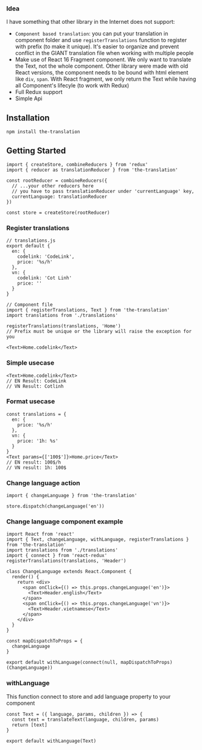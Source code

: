 ### Idea
I have something that other library in the Internet does not support:
* `Component based translation`: you can put your translation in component folder and use `registerTranslations` function to register with prefix (to make it unique). It's easier to organize and prevent conflict in the GIANT translation file when working with multiple people
* Make use of React 16 Fragment component. We only want to translate the Text, not the whole component. Other library were made with old React versions, the component needs to be bound with html element like `div`, `span`. With React fragment, we only return the Text while having all Component's lifecyle (to work with Redux)
* Full Redux support
* Simple Api

## Installation
```
npm install the-translation
```

## Getting Started
```
import { createStore, combineReducers } from 'redux'
import { reducer as translationReducer } from 'the-translation'

const rootReducer = combineReducers({
  // ...your other reducers here
  // you have to pass translationReducer under 'currentLanguage' key,
  currentLanguage: translationReducer
})

const store = createStore(rootReducer)
```

### Register translations
```
// translations.js
export default {
  en: {
    codelink: 'CodeLink',
    price: '%s/h'
  },
  vn: {
    codelink: 'Cot Linh'
    price: ''
  }
}
```

```
// Component file
import { registerTranslations, Text } from 'the-translation'
import translations from './translations'

registerTranslations(translations, 'Home')
// Prefix must be unique or the library will raise the exception for you

<Text>Home.codelink</Text>
```

### Simple usecase
```
<Text>Home.codelink</Text>
// EN Result: CodeLink
// VN Result: Cotlinh
```

### Format usecase
```
const translations = {
  en: {
    price: '%s/h'
  },
  vn: {
    price: '1h: %s'
  }
}
<Text params={['100$']}>Home.price</Text>
// EN result: 100$/h
// VN result: 1h: 100$
```

### Change language action
```
import { changeLanguage } from 'the-translation'

store.dispatch(changeLanguage('en'))
```

### Change language component example
```
import React from 'react'
import { Text, changeLanguage, withLanguage, registerTranslations } from 'the-translation'
import translations from './translations'
import { connect } from 'react-redux'
registerTranslations(translations, 'Header')

class ChangeLanguage extends React.Component {
  render() {
    return <div>
      <span onClick={() => this.props.changeLanguage('en')}>
        <Text>Header.english</Text>
      </span>
      <span onClick={() => this.props.changeLanguage('vn')}>
        <Text>Header.vietnamese</Text>
      </span>
    </div>
  }
}

const mapDispatchToProps = {
  changeLanguage
}

export default withLanguage(connect(null, mapDispatchToProps)(ChangeLanguage))
```

### withLanguage
This function connect to store and add language property to your component
```
const Text = ({ language, params, children }) => {
  const text = translateText(language, children, params)
  return [text]
}

export default withLanguage(Text)
```
